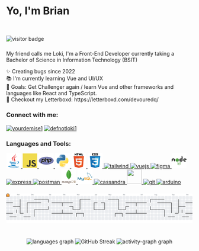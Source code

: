 <h1 align="left"> Yo, I'm Brian</h1>
<br clear="both">

  <p align="left">
  <img src="https://visitor-badge.laobi.icu/badge?page_id=Lokibot1.Lokibot1" alt="visitor badge"/>
</p>


###
<p align="left">My friend calls me Loki, I'm a Front-End Developer currently taking a Bachelor of Science in Information Technology (BSIT)</p>
<p align="left">✨ Creating bugs since 2022<br>📚 I'm currently learning Vue and UI/UX<br>🎯 Goals: Get Challenger again / learn Vue and other frameworks and languages like React and TypeScript.<br>🎲 Checkout my Letterboxd: https://letterboxd.com/devouredq/</p>



<h3 align="left">Connect with me:</h3>
<p align="left">
<a href="https://fb.com/yourdemise1" target="blank"><img align="center" src="https://raw.githubusercontent.com/rahuldkjain/github-profile-readme-generator/master/src/images/icons/Social/facebook.svg" alt="yourdemise1" height="30" width="40" /></a>
<a href="https://instagram.com/defnotloki1" target="blank"><img align="center" src="https://raw.githubusercontent.com/rahuldkjain/github-profile-readme-generator/master/src/images/icons/Social/instagram.svg" alt="defnotloki1" height="30" width="40" /></a>
</p>

<h3 align="left">Languages and Tools:</h3>
<p align="left">

  <!-- Programming Languages -->
  <a href="https://www.java.com" target="_blank" rel="noreferrer">
    <img src="https://raw.githubusercontent.com/devicons/devicon/master/icons/java/java-original.svg" alt="java" width="40" height="40"/>
  </a>
  <a href="https://developer.mozilla.org/en-US/docs/Web/JavaScript" target="_blank" rel="noreferrer">
    <img src="https://raw.githubusercontent.com/devicons/devicon/master/icons/javascript/javascript-original.svg" alt="javascript" width="40" height="40"/>
  </a>
  <a href="https://www.php.net" target="_blank" rel="noreferrer">
    <img src="https://raw.githubusercontent.com/devicons/devicon/master/icons/php/php-original.svg" alt="php" width="40" height="40"/>
  </a>
  <a href="https://www.python.org" target="_blank" rel="noreferrer">
    <img src="https://raw.githubusercontent.com/devicons/devicon/master/icons/python/python-original.svg" alt="python" width="40" height="40"/>
  </a>

  <!-- Frontend Development -->
  <a href="https://www.w3.org/html/" target="_blank" rel="noreferrer">
    <img src="https://raw.githubusercontent.com/devicons/devicon/master/icons/html5/html5-original-wordmark.svg" alt="html5" width="40" height="40"/>
  </a>
  <a href="https://www.w3schools.com/css/" target="_blank" rel="noreferrer">
    <img src="https://raw.githubusercontent.com/devicons/devicon/master/icons/css3/css3-original-wordmark.svg" alt="css3" width="40" height="40"/>
  </a>
  <a href="https://tailwindcss.com/" target="_blank" rel="noreferrer">
    <img src="https://www.vectorlogo.zone/logos/tailwindcss/tailwindcss-icon.svg" alt="tailwind" width="40" height="40"/>
  </a>
  <a href="https://vuejs.org/" target="_blank" rel="noreferrer">
    <img src="https://api.iconify.design/logos:vue.svg?color=%23888888" alt="vuejs" width="40" height="40"/>
  </a>
  <a href="https://www.figma.com/" target="_blank" rel="noreferrer">
    <img src="https://www.vectorlogo.zone/logos/figma/figma-icon.svg" alt="figma" width="40" height="40"/>
  </a>

  <!-- Backend Development -->
  <a href="https://nodejs.org" target="_blank" rel="noreferrer">
    <img src="https://raw.githubusercontent.com/devicons/devicon/master/icons/nodejs/nodejs-original-wordmark.svg" alt="nodejs" width="40" height="40"/>
  </a>
  <a href="https://expressjs.com" target="_blank" rel="noreferrer">
    <img src="https://api.iconify.design/lineicons:expressjs.svg?color=%23888888" alt="express" width="40" height="40"/>
  </a>
  <a href="https://postman.com" target="_blank" rel="noreferrer">
    <img src="https://www.vectorlogo.zone/logos/getpostman/getpostman-icon.svg" alt="postman" width="40" height="40"/>
  </a>

  <!-- Database -->
  <a href="https://www.mongodb.com/" target="_blank" rel="noreferrer">
    <img src="https://raw.githubusercontent.com/devicons/devicon/master/icons/mongodb/mongodb-original-wordmark.svg" alt="mongodb" width="40" height="40"/>
  </a>
  <a href="https://www.mysql.com/" target="_blank" rel="noreferrer">
    <img src="https://raw.githubusercontent.com/devicons/devicon/master/icons/mysql/mysql-original-wordmark.svg" alt="mysql" width="40" height="40"/>
  </a>
  <a href="https://cassandra.apache.org/" target="_blank" rel="noreferrer">
    <img src="https://api.iconify.design/cib:cassandra.svg?color=%23888888" alt="cassandra" width="40" height="40"/>
  </a>

  <!-- Data Visualization -->
  <a href="https://www.chartjs.org" target="_blank" rel="noreferrer">
    <img src="https://api.iconify.design/devicon:chartjs.svg?color=%23888888" width="40" height="40"/>
  </a>

  <!-- Other (Git & Arduino) -->
  <a href="https://git-scm.com/" target="_blank" rel="noreferrer">
    <img src="https://www.vectorlogo.zone/logos/git-scm/git-scm-icon.svg" alt="git" width="40" height="40"/>
  </a>
  <a href="https://www.arduino.cc/" target="_blank" rel="noreferrer">
    <img src="https://cdn.worldvectorlogo.com/logos/arduino-1.svg" alt="arduino" width="40" height="40"/>
  </a>

</p>



###

<picture>
  <source media="(prefers-color-scheme: dark)" srcset="https://raw.githubusercontent.com/Lokibot1/Lokibot1/output/pacman-contribution-graph-dark.svg">
  <source media="(prefers-color-scheme: light)" srcset="https://raw.githubusercontent.com/Lokibot1/Lokibot1/output/pacman-contribution-graph.svg">
  <img alt="pacman contribution graph" src="https://raw.githubusercontent.com/Lokibot1/Lokibot1/output/pacman-contribution-graph.svg">
</picture>

###

<h1 align="left"></h1>

###

<div align="center">
  <img src="https://github-readme-stats.vercel.app/api/top-langs?username=Lokibot1&locale=en&hide_title=false&layout=compact&card_width=260&langs_count=6&theme=dark&hide_border=false&border_radius=10" height="195" alt="languages graph"/>
  <img src="https://streak-stats.vercel.app/?user=Lokibot1&theme=dark&hide_border=false&border_radius=10&card_width=360" alt="GitHub Streak" />

  <img src="https://github-readme-activity-graph.vercel.app/graph?username=Lokibot1&radius=10&theme=react&area=true&order=5&custom_title=Days%20where%20I'm%20in%20hell&hide_border=false&hide_title=false&bg_color=020001&color=AA0101&line=A00101&point=A00101&title_color=A00101" height="300" alt="activity-graph graph"  />
</div>

###
